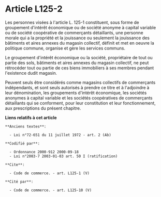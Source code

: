 # Article L125-2

Les personnes visées à l'article L. 125-1 constituent, sous forme de groupement d'intérêt économique ou de société anonyme à
capital variable ou de société coopérative de commerçants détaillants, une personne morale qui a la propriété et la
jouissance ou seulement la jouissance des bâtiments et aires annexes du magasin collectif, définit et met en oeuvre la
politique commune, organise et gère les services communs. 

Le groupement d'intérêt économique ou la société, propriétaire de tout ou partie des sols, bâtiments et aires annexes du
magasin collectif, ne peut rétrocéder tout ou partie de ces biens immobiliers à ses membres pendant l'existence dudit
magasin. 

Peuvent seuls être considérés comme magasins collectifs de commerçants indépendants, et sont seuls autorisés à prendre ce
titre et à l'adjoindre à leur dénomination, les groupements d'intérêt économique, les sociétés anonymes à capital variable et
les sociétés coopératives de commerçants détaillants qui se conforment, pour leur constitution et leur fonctionnement, aux
prescriptions du présent chapitre.

**Liens relatifs à cet article**

	**Anciens textes**:

	  - Loi n°72-651 du 11 juillet 1972 - art. 2 (Ab)

	**Codifié par**:

	  - Ordonnance 2000-912 2000-09-18
	  - Loi n°2003-7 2003-01-03 art. 50 I (ratification)

	**Cite**:

	  - Code de commerce. - art. L125-1 (V)

	**Cité par**:

	  - Code de commerce. - art. L125-10 (V)
